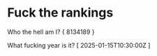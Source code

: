 # Fuck the rankings

Who the hell am I?
{ 8134189 }

What fucking year is it?
[ 2025-01-15T10:30:00Z ]

